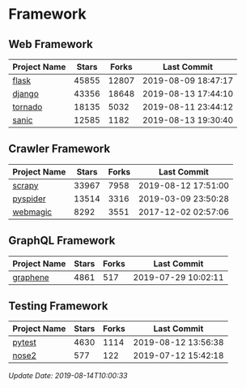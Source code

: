 # Framework

## Web Framework

| Project Name | Stars | Forks | Last Commit |
| ------------ | ----- | ----- | ----------- |
| [flask](https://github.com/pallets/flask) | 45855 | 12807 | 2019-08-09 18:47:17 |
| [django](https://github.com/django/django) | 43356 | 18648 | 2019-08-13 17:44:10 |
| [tornado](https://github.com/tornadoweb/tornado) | 18135 | 5032 | 2019-08-11 23:44:12 |
| [sanic](https://github.com/huge-success/sanic) | 12585 | 1182 | 2019-08-13 19:30:40 |

## Crawler Framework

| Project Name | Stars | Forks | Last Commit |
| ------------ | ----- | ----- | ----------- |
| [scrapy](https://github.com/scrapy/scrapy) | 33967 | 7958 | 2019-08-12 17:51:00 |
| [pyspider](https://github.com/binux/pyspider) | 13514 | 3316 | 2019-03-09 23:50:28 |
| [webmagic](https://github.com/code4craft/webmagic) | 8292 | 3551 | 2017-12-02 02:57:06 |

## GraphQL Framework

| Project Name | Stars | Forks | Last Commit |
| ------------ | ----- | ----- | ----------- |
| [graphene](https://github.com/graphql-python/graphene) | 4861 | 517 | 2019-07-29 10:02:11 |

## Testing Framework

| Project Name | Stars | Forks | Last Commit |
| ------------ | ----- | ----- | ----------- |
| [pytest](https://github.com/pytest-dev/pytest) | 4630 | 1114 | 2019-08-12 13:56:38 |
| [nose2](https://github.com/nose-devs/nose2) | 577 | 122 | 2019-07-12 15:42:18 |

*Update Date: 2019-08-14T10:00:33*